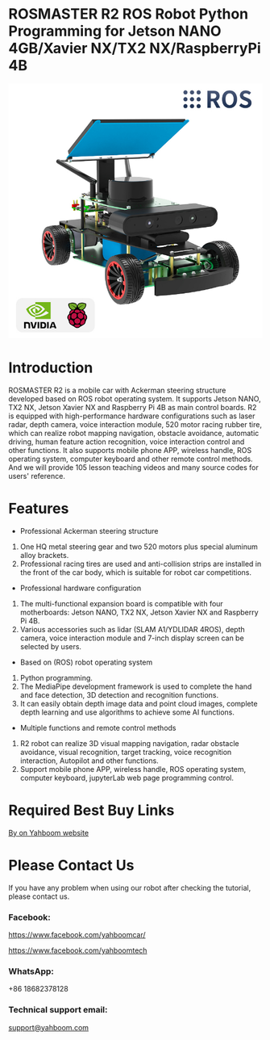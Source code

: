 # ROSMASTER R2 ROS Robot Python Programming for Jetson NANO 4GB/Xavier NX/TX2 NX/RaspberryPi 4B
![](https://github.com/YahboomTechnology/ROSMASTER-R2/blob/main/R2.jpg)
# Introduction
ROSMASTER R2 is a mobile car with Ackerman steering structure developed based on ROS robot operating system. It supports Jetson NANO, TX2 NX, Jetson Xavier NX and Raspberry Pi 4B as main control boards. R2 is equipped with high-performance hardware configurations such as laser radar, depth camera, voice interaction module, 520 motor racing rubber tire, which can realize robot mapping navigation, obstacle avoidance, automatic driving, human feature action recognition, voice interaction control and other functions. It also supports mobile phone APP, wireless handle, ROS operating system, computer keyboard and other remote control methods. And we will provide 105 lesson teaching videos and many source codes for users' reference.
# Features
* Professional Ackerman steering structure
1) One HQ metal steering gear and two 520 motors plus special aluminum alloy brackets.
2) Professional racing tires are used and anti-collision strips are installed in the front of the car body, which is suitable for robot car competitions.

* Professional hardware configuration
1) The multi-functional expansion board is compatible with four motherboards: Jetson NANO, TX2 NX, Jetson Xavier NX and Raspberry Pi 4B.
2) Various accessories such as lidar (SLAM A1/YDLIDAR 4ROS), depth camera, voice interaction module and 7-inch display screen can be selected by users.

* Based on (ROS) robot operating system
1) Python programming.
2) The MediaPipe development framework is used to complete the hand and face detection, 3D detection and recognition functions.
3) It can easily obtain depth image data and point cloud images, complete depth learning and use algorithms to achieve some AI functions.

* Multiple functions and remote control methods
1) R2 robot can realize 3D visual mapping navigation, radar obstacle avoidance, visual recognition, target tracking, voice recognition interaction, Autopilot and other functions.
2) Support mobile phone APP, wireless handle, ROS operating system, computer keyboard, jupyterLab web page programming control.

# Required Best Buy Links
[By on Yahboom website](https://category.yahboom.net/products/rosmaster-r2)

# Please Contact Us
If you have any problem when using our robot after checking the tutorial, please contact us.

### Facebook: 
https://www.facebook.com/yahboomcar/ 
  
https://www.facebook.com/yahboomtech
### WhatsApp:
+86 18682378128

### Technical support email: 
support@yahboom.com

